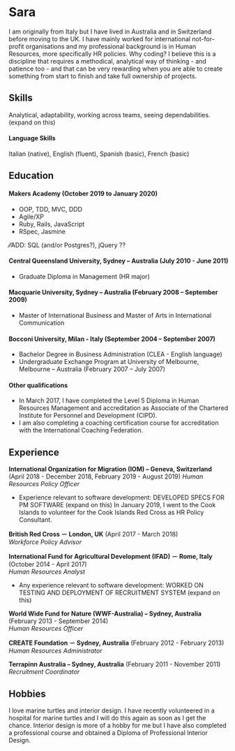 # Sara

I am originally from Italy but I have lived in Australia and in Switzerland before moving to the UK. 
I have mainly worked for international not-for-profit organisations and my professional background is in Human Resources, more specifically HR policies. 
Why coding? I believe this is a discipline that requires a methodical, analytical way of thinking - and patience too - and that can be very rewarding when you are able to create something from start to finish and take full ownership of projects. 

## Skills

Analytical, adaptability, working across teams, seeing dependabilities. (expand on this)


#### Language Skills

Italian (native), English (fluent), Spanish (basic), French (basic)

## Education

#### Makers Academy (October 2019 to January 2020)

- OOP, TDD, MVC, DDD
- Agile/XP
- Ruby, Rails, JavaScript
- RSpec, Jasmine

⁄⁄ADD: SQL (and/or Postgres?), jQuery ??

#### Central Queensland University, Sydney – Australia (July 2010 - June 2011)

- Graduate Diploma in Management (HR major)

#### Macquarie University, Sydney – Australia (February 2008 – September 2009)

- Master of International Business and Master of Arts in International Communication

#### Bocconi University, Milan - Italy (September 2004 – September 2007)

- Bachelor Degree in Business Administration (CLEA - English language)
- Undergraduate Exchange Program at University of Melbourne, Melbourne – Australia (February 2007 – July 2007)	

#### Other qualifications

- In March 2017, I have completed the Level 5 Diploma in Human Resources Management and accreditation as Associate of the Chartered Institute for Personnel and Development (CIPD).
-	I am also completing a coaching certification course for accreditation with the International Coaching Federation.

## Experience

**International Organization for Migration (IOM) – Geneva, Switzerland** 
(April  2018 - December 2018, February 2019 - August 2019) 
*Human Resources Policy Officer*  
- Experience relevant to software development:
DEVELOPED SPECS FOR PM SOFTWARE (expand on this)
In January 2019, I went to the Cook Islands to volunteer for the Cook Islands Red Cross as HR Policy Consultant. 

**British Red Cross － London, UK** 
(April 2017 - March 2018)   
*Workforce Policy Advisor*  

**International Fund for Agricultural Development (IFAD) － Rome, Italy** 
(October 2014 - April 2017)   
*Human Resources Analyst*  
- Any experience relevant to software development:
WORKED ON TESTING AND DEPLOYMENT OF RECRUITMENT SYSTEM (expand on this)

**World Wide Fund for Nature (WWF-Australia) – Sydney, Australia** 
(February 2013 - September 2014)   
*Human Resources Officer*  

**CREATE Foundation － Sydney, Australia** (February 2012 - February 2013)   
*Human Resources Administrator*  

**Terrapinn Australia – Sydney, Australia** (February 2011 - November 2011)   
*Recruitment Coordinator*  

## Hobbies

I love marine turtles and interior design. I have recently volunteered in a hospital for marine turtles and I will do this again as soon as I get the chance. Interior design is more of a hobby for me but I have also completed a professional course and obtained a Diploma of Professional Interior Design.
